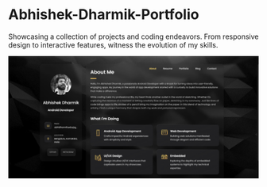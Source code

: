 # Abhishek-Dharmik-Portfolio

Showcasing a collection of projects and coding endeavors. From responsive design to interactive features, witness the evolution of my skills.

<div align="center">
  <img alt="Demo" src="./screenshot/website.png" />
</div>
